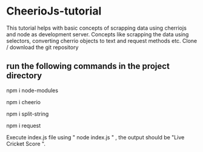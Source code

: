 # CheerioJs-tutorial
This tutorial helps with basic concepts of scrapping data using cherriojs and node as development server. Concepts like scrapping the data using selectors, converting cherrio objects to text and request methods etc.
 Clone / download the git repository
## run the following commands in the project directory
npm i node-modules

npm i cheerio

npm i split-string

npm i request
 
Execute index.js file using " node index.js " , the output should be "Live Cricket Score ".
